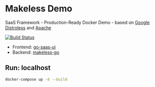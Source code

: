 # Makeless Demo

SaaS Framework - Production-Ready Docker Demo - based on [Google Distroless](https://github.com/GoogleContainerTools/distroless) and [Apache](https://hub.docker.com/_/httpd)

[![Build Status](https://ci.loeffel.io/api/badges/makeless/makeless-go/status.svg)](https://ci.loeffel.io/makeless/makeless-demo) 

- Frontend: [go-saas-ui](https://github.com/go-saas/go-saas-ui)
- Backend: [makeless-go](https://github.com/makeless/makeless-go)

## Run: localhost

```bash
docker-compose up -d --build
```
